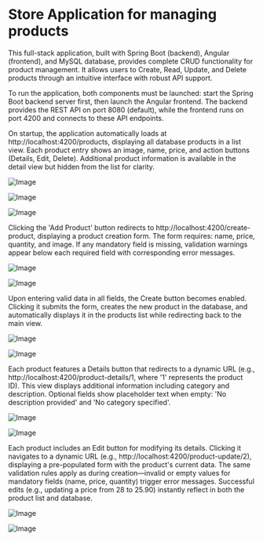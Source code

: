 <h1><b>Store Application for managing products</b></h1>

<p>This full-stack application, built with Spring Boot (backend), Angular (frontend), and MySQL database, provides complete CRUD functionality for product management. 
  It allows users to Create, Read, Update, and Delete products through an intuitive interface with robust API support.</p>

<p>To run the application, both components must be launched: start the Spring Boot backend server first, then launch the Angular frontend. 
  The backend provides the REST API on port 8080 (default), while the frontend runs on port 4200 and connects to these API endpoints.</p>

<p>On startup, the application automatically loads at http://localhost:4200/products, displaying all database products in a list view. 
  Each product entry shows an image, name, price, and action buttons (Details, Edit, Delete). Additional product information is available in the detail view but hidden from the list for clarity.</p>

![Image](https://github.com/user-attachments/assets/8b66e02e-b5e8-49f1-9b21-dec2afc7c692)

![Image](https://github.com/user-attachments/assets/3ab07c45-4c03-4e37-b1b2-c6b3e9723411)

![Image](https://github.com/user-attachments/assets/028c16ee-7127-4abe-9f57-2fa43de5b1d7)

<p>Clicking the 'Add Product' button redirects to http://localhost:4200/create-product, displaying a product creation form. The form requires: name, price, quantity, and image. 
  If any mandatory field is missing, validation warnings appear below each required field with corresponding error messages.</p>

![Image](https://github.com/user-attachments/assets/d1a14bee-0a21-4385-a212-210ca4aacd9e)

![Image](https://github.com/user-attachments/assets/97648176-2df7-49c3-b25e-a20498187979)

<p>Upon entering valid data in all fields, the Create button becomes enabled. Clicking it submits the form, creates the new product in the database, and automatically displays it in the products list while redirecting back to the main view.</p>

![Image](https://github.com/user-attachments/assets/975b4c5d-9686-4f8e-a3fd-571e935cde40)

![Image](https://github.com/user-attachments/assets/3c3bebc0-8b68-438b-8730-f48a29a1370e)

<p>Each product features a Details button that redirects to a dynamic URL (e.g., http://localhost:4200/product-details/1, where '1' represents the product ID). This view displays additional information including category and description. Optional fields show placeholder text when empty: 'No description provided' and 'No category specified'.</p>

![Image](https://github.com/user-attachments/assets/33ae35d7-5844-4dc9-b03b-36a3646f796e)

![Image](https://github.com/user-attachments/assets/a5feb0fa-616e-40f6-aada-483023f8e16f)

<p>Each product includes an Edit button for modifying its details. Clicking it navigates to a dynamic URL (e.g., http://localhost:4200/product-update/2), displaying a pre-populated form with the product's current data. The same validation rules apply as during creation—invalid or empty values for mandatory fields (name, price, quantity) trigger error messages. Successful edits (e.g., updating a price from 28 to 25.90) instantly reflect in both the product list and database.</p>

![Image](https://github.com/user-attachments/assets/60f7bd8f-bc4f-4194-94f8-be3e833addc7)

![Image](https://github.com/user-attachments/assets/dba8d79f-c332-469d-aa7c-36ef6fc4b422)
